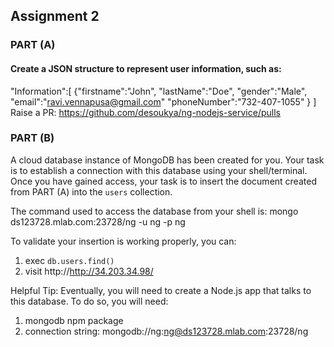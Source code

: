 ## Assignment 2


### PART (A)
#### Create a JSON structure to represent user information, such as:


"Information":[
    {"firstname":"John", 
    "lastName":"Doe",
    "gender":"Male",
    "email":"ravi.vennapusa@gmail.com"
    "phoneNumber":"732-407-1055"
    }
]
Raise a PR: https://github.com/desoukya/ng-nodejs-service/pulls

### PART (B)
A cloud database instance of MongoDB has been created for you. Your task is to establish a connection with this database using your shell/terminal. Once you have gained access, your task is to insert the document created from PART (A) into the `users` collection. 

The command used to access the database from your shell is:
mongo ds123728.mlab.com:23728/ng -u ng -p ng

To validate your insertion is working properly, you can:
 1) exec `db.users.find()` 
 2) visit http://http://34.203.34.98/


Helpful Tip: Eventually, you will need to create a Node.js app that talks to this database. To do so, you will need:
 1) mongodb npm package
 2) connection string: mongodb://ng:ng@ds123728.mlab.com:23728/ng
